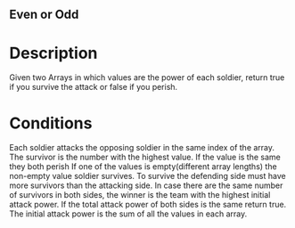 ## Even or Odd

# Description
Given two Arrays in which values are the power of each soldier, return true if you survive the attack or false if you perish.

# Conditions

Each soldier attacks the opposing soldier in the same index of the array. The survivor is the number with the highest value.
If the value is the same they both perish
If one of the values is empty(different array lengths) the non-empty value soldier survives.
To survive the defending side must have more survivors than the attacking side.
In case there are the same number of survivors in both sides, the winner is the team with the highest initial attack power. If the total attack power of both sides is the same return true.
The initial attack power is the sum of all the values in each array.